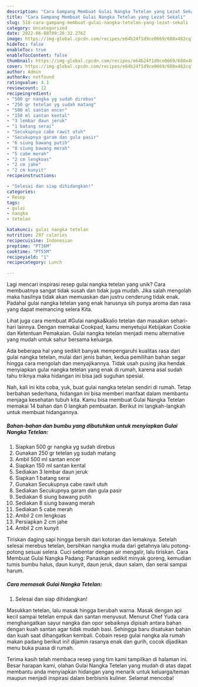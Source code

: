```yaml
---
description: "Cara Gampang Membuat Gulai Nangka Tetelan yang Lezat Sekali"
title: "Cara Gampang Membuat Gulai Nangka Tetelan yang Lezat Sekali"
slug: 518-cara-gampang-membuat-gulai-nangka-tetelan-yang-lezat-sekali
category: Uncategorized
date: 2022-06-08T09:26:32.276Z
image: https://img-global.cpcdn.com/recipes/e64b24f1d9ce0669/680x482cq70/gulai-nangka-tetelan-foto-resep-utama.jpg
hideToc: false
enableToc: true
enableTocContent: false
thumbnail: https://img-global.cpcdn.com/recipes/e64b24f1d9ce0669/680x482cq70/gulai-nangka-tetelan-foto-resep-utama.jpg
cover: https://img-global.cpcdn.com/recipes/e64b24f1d9ce0669/680x482cq70/gulai-nangka-tetelan-foto-resep-utama.jpg
author: Admin
authorAv: notfound
ratingvalue: 4.1
reviewcount: 12
recipeingredient:
- "500 gr nangka yg sudah direbus"
- "250 gr tetelan yg sudah matang"
- "500 ml santan encer"
- "150 ml santan kental"
- "3 lembar daun jeruk"
- "1 batang serai"
- "Secukupnya cabe rawit utuh"
- "Secukupnya garam dan gula pasir"
- "6 siung bawang putih"
- "8 siung bawang merah"
- "5 cabe merah"
- "2 cm lengkoas"
- "2 cm jahe"
- "2 cm kunyit"
recipeinstructions:

- "Selesai dan siap dihidangkan!"
categories:
- Resep
tags:
- gulai
- nangka
- tetelan

katakunci: gulai nangka tetelan 
nutrition: 297 calories
recipecuisine: Indonesian
preptime: "PT36M"
cooktime: "PT55M"
recipeyield: "1"
recipecategory: Lunch

---
```





Lagi mencari inspirasi resep gulai nangka tetelan yang unik? Cara membuatnya sangat tidak susah dan tidak juga mudah. Jika salah mengolah maka hasilnya tidak akan memuaskan dan justru cenderung tidak enak. Padahal gulai nangka tetelan yang enak harusnya sih punya aroma dan rasa yang dapat memancing selera Kita.





Lihat juga cara membuat #Gulai nangka&amp;kalio tetelan dan masakan sehari-hari lainnya. Dengan memakai Cookpad, kamu menyetujui Kebijakan Cookie dan Ketentuan Pemakaian. Gulai nangka tetelan menjadi menu alternative yang mudah untuk sahur bersama keluarga.

Ada beberapa hal yang sedikit banyak mempengaruhi kualitas rasa dari gulai nangka tetelan, mulai dari jenis bahan, kedua pemilihan bahan segar hingga cara mengolah dan menyajikannya. Tidak usah pusing jika hendak menyiapkan gulai nangka tetelan yang enak di rumah, karena asal sudah tahu triknya maka hidangan ini bisa jadi suguhan spesial.






Nah, kali ini kita coba, yuk, buat gulai nangka tetelan sendiri di rumah. Tetap berbahan sederhana, hidangan ini bisa memberi manfaat dalam membantu menjaga kesehatan tubuh kita. Kamu bisa membuat Gulai Nangka Tetelan memakai 14 bahan dan 0 langkah pembuatan. Berikut ini langkah-langkah untuk membuat hidangannya.

<!--inarticleads1-->

##### Bahan-bahan dan bumbu yang dibutuhkan untuk menyiapkan Gulai Nangka Tetelan:

1. Siapkan 500 gr nangka yg sudah direbus
1. Gunakan 250 gr tetelan yg sudah matang
1. Ambil 500 ml santan encer
1. Siapkan 150 ml santan kental
1. Sediakan 3 lembar daun jeruk
1. Siapkan 1 batang serai
1. Gunakan Secukupnya cabe rawit utuh
1. Sediakan Secukupnya garam dan gula pasir
1. Sediakan 6 siung bawang putih
1. Sediakan 8 siung bawang merah
1. Sediakan 5 cabe merah
1. Ambil 2 cm lengkoas
1. Persiapkan 2 cm jahe
1. Ambil 2 cm kunyit


Tiriskan daging sapi hingga bersih dari kotoran dan lemaknya. Setelah selesai merebus tetelan, bersihkan nangka muda dari getahnya lalu potong-potong sesuai selera. Cuci sebentar dengan air mengalir, lalu tiriskan. Cara Membuat Gulai Nangka Padang: Panaskan sedikit minyak goreng, kemudian tumis bumbu halus, daun kunyit, daun jeruk, daun salam, dan serai sampai harum. 

<!--inarticleads2-->

##### Cara memasak Gulai Nangka Tetelan:


1. Selesai dan siap dihidangkan!

Masukkan tetelan, lalu masak hingga berubah warna. Masak dengan api kecil sampai tetelan empuk dan santan menyusut. Menurut Chef Yuda cara menghangatkan sayur nangka dan opor sebaiknya dipisah antara bahan dengan kuah santan agar tidak mudah basi. Sehingga baru disatukan bahan dan kuah saat dihangatkan kembali. Cobain resep gulai nangka ala rumah makan padang berikut ini! dijamin rasanya enak dan gurih, cocok dijadikan menu buka puasa di rumah. 

Terima kasih telah membaca resep yang tim kami tampilkan di halaman ini. Besar harapan kami, olahan Gulai Nangka Tetelan yang mudah di atas dapat membantu anda menyiapkan hidangan yang menarik untuk keluarga/teman maupun menjadi inspirasi dalam berbisnis kuliner. Selamat mencoba!
